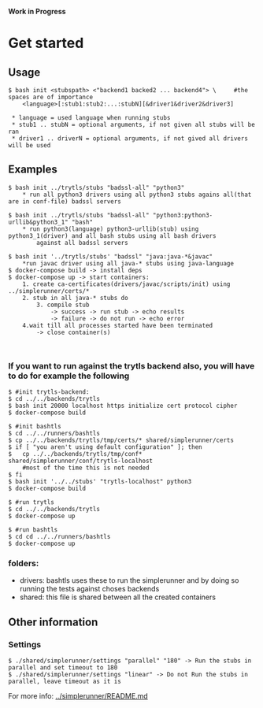 **Work in Progress**

# Get started

## Usage
```
$ bash init <stubspath> <"backend1 backed2 ... backend4"> \ 	#the spaces are of importance
	<language>[:stub1:stub2:...:stubN][&driver1&driver2&driver3]
	
 * language = used language when running stubs
 * stub1 .. stubN = optional arguments, if not given all stubs will be ran
 * driver1 .. driverN = optional arguments, if not gived all drivers will be used
```

## Examples

```
$ bash init ../trytls/stubs "badssl-all" "python3"
	* run all python3 drivers using all python3 stubs agains all(that are in conf-file) badssl servers

$ bash init ../trytls/stubs "badssl-all" "python3:python3-urllib&python3_1" "bash"
	* run python3(language) python3-urllib(stub) using python3_1(driver) and all bash stubs using all bash drivers
 		against all badssl servers

```
```
$ bash init '../trytls/stubs' "badssl" "java:java-*&javac"
	*run javac driver using all java-* stubs using java-language
$ docker-compose build -> install deps
$ docker-compose up -> start containers:
	1. create ca-certificates(drivers/javac/scripts/init) using ../simplerunner/certs/*
	2. stub in all java-* stubs do
		3. compile stub
			-> success -> run stub -> echo results
			-> failure -> do not run -> echo error
	4.wait till all processes started have been terminated
		-> close container(s)



```
### If you want to run against the trytls backend also, you will have to do for example the following

```
$ #init trytls-backend:
$ cd ../../backends/trytls
$ bash init 20000 localhost https initialize cert protocol cipher
$ docker-compose build

$ #init bashtls
$ cd ../../runners/bashtls
$ cp ../../backends/trytls/tmp/certs/* shared/simplerunner/certs
$ if [ "you aren't using default configuration" ]; then 
$ 	cp ../../backends/trytls/tmp/conf* shared/simplerunner/conf/trytls-localhost
	#most of the time this is not needed
$ fi
$ bash init '../../stubs' "trytls-localhost" python3
$ docker-compose build

$ #run trytls
$ cd ../../backends/trytls
$ docker-compose up

$ #run bashtls
$ cd cd ../../runners/bashtls
$ docker-compose up

```

### folders:

 * drivers: bashtls uses these to run the simplerunner and by doing so running the tests against choses backends
 * shared: this file is shared between all the created containers

## Other information

### Settings
```
$ ./shared/simplerunner/settings "parallel" "180" -> Run the stubs in parallel and set timeout to 180
$ ./shared/simplerunner/settings "linear" -> Do not Run the stubs in parallel, leave timeout as it is
```
For more info: [../simplerunner/README.md](https://github.com/ouspg/trytls/blob/bashtls-update/runners/bashtls/shared/simplerunner/README.md)






